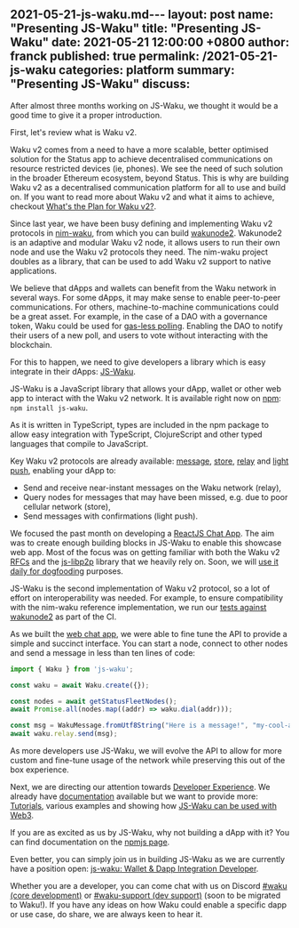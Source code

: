 2021-05-21-js-waku.md---
layout: post
name:  "Presenting JS-Waku"
title:  "Presenting JS-Waku"
date:   2021-05-21 12:00:00 +0800
author: franck
published: true
permalink: /2021-05-21-js-waku
categories: platform
summary: "Presenting JS-Waku"
discuss: 
---

After almost three months working on JS-Waku,
we thought it would be a good time to give it a proper introduction.

<!-- Waku v2 is built for Status and Ethereum ecosystem -->

First, let's review what is Waku v2.

Waku v2 comes from a need to have a more scalable, better optimised solution for the Status app to achieve decentralised
communications on resource restricted devices (ie, phones).
We see the need of such solution in the broader Ethereum ecosystem, beyond Status.
This is why are building Waku v2 as a decentralised communication platform for all to use and build on.
If you want to read more about Waku v2 and what it aims to achieve,
checkout [What's the Plan for Waku v2?](/waku-v2-plan).

<!-- present waku v2 ecosystem pre js-waku, ie, wakunode2 -->

Since last year, we have been busy defining and implementing Waku v2 protocols in [nim-waku](https://github.com/status-im/nim-waku),
from which you can build [wakunode2](https://github.com/status-im/nim-waku#wakunode).
Wakunode2 is an adaptive and modular Waku v2 node,
it allows users to run their own node and use the Waku v2 protocols they need.
The nim-waku project doubles as a library, that can be used to add Waku v2 support to native applications.

<!-- present the gap js-waku is trying to fill -->

We believe that dApps and wallets can benefit from the Waku network in several ways.
For some dApps, it may make sense to enable peer-to-peer communications.
For others, machine-to-machine communications could be a great asset.
For example, in the case of a DAO with a governance token,
Waku could be used for [gas-less polling](https://twitter.com/ethstatus/status/1293963402705018881?s=20).
Enabling the DAO to notify their users of a new poll, and users to vote without interacting with the blockchain.

<!-- explain how js-waku is filling the gap -->

For this to happen, we need to give developers a library which is easy integrate in their dApps:
[JS-Waku](https://github.com/status-im/js-waku).

<!-- explain what we have achieved so far: more on the journey? -->

JS-Waku is a JavaScript library that allows your dApp, wallet or other web app to interact with the Waku v2 network.
It is available right now on [npm](https://www.npmjs.com/package/js-waku): `npm install js-waku`.

As it is written in TypeScript, types are included in the npm package to allow easy integration with TypeScript, ClojureScript and other typed languages that compile to JavaScript.

Key Waku v2 protocols are already available:
[message](https://rfc.vac.dev/spec/14/), [store](https://rfc.vac.dev/spec/13/), [relay](https://rfc.vac.dev/spec/11/) and [light push](https://rfc.vac.dev/spec/19/),
enabling your dApp to:

- Send and receive near-instant messages on the Waku network (relay),
- Query nodes for messages that may have been missed, e.g. due to poor cellular network (store),
- Send messages with confirmations (light push).

We focused the past month on developing a [ReactJS Chat App](https://status-im.github.io/js-waku/).
The aim was to create enough building blocks in JS-Waku to enable this showcase web app.
Most of the focus was on getting familiar with both the Waku v2 [RFCs](https://rfc.vac.dev/)
and the [js-libp2p](https://github.com/libp2p/js-libp2p) library that we heavily rely on.
Soon, we will [use it daily for dogfooding](https://github.com/status-im/nim-waku/issues/399) purposes.

JS-Waku is the second implementation of Waku v2 protocol,
so a lot of effort on interoperability was needed.
For example, to ensure compatibility with the nim-waku reference implementation,
we run our [tests against wakunode2](https://github.com/status-im/js-waku/blob/90c90dea11dfd1277f530cf5d683fb92992fe141/src/lib/waku_relay/index.spec.ts#L137) as part of the CI.

As we built the [web chat app](https://github.com/status-im/js-waku/tree/main/examples/web-chat),
we were able to fine tune the API to provide a simple and succinct interface.
You can start a node, connect to other nodes and send a message in less than ten lines of code:

```javascript
import { Waku } from 'js-waku';

const waku = await Waku.create({});

const nodes = await getStatusFleetNodes();
await Promise.all(nodes.map((addr) => waku.dial(addr)));

const msg = WakuMessage.fromUtf8String("Here is a message!", "my-cool-app")
await waku.relay.send(msg);
```

As more developers use JS-Waku, we will evolve the API to allow for more custom and fine-tune usage of the network
while preserving this out of the box experience.

<!-- explain what is next for js-waku -->

Next, we are directing our attention towards [Developer Experience](https://github.com/status-im/js-waku/issues/68).
We already have [documentation](https://www.npmjs.com/package/js-waku) available but we want to provide more:
[Tutorials](https://github.com/status-im/js-waku/issues/56), various examples and showing how [JS-Waku can be used with Web3](https://github.com/status-im/js-waku/issues/72).

<!-- explain where can people use js-waku -->
<!-- explain how people can help: use it or even propose ideas -->
<!-- mention JD -->

If you are as excited as us by JS-Waku, why not building a dApp with it?
You can find documentation on the [npmjs page](https://www.npmjs.com/package/js-waku).

Even better, you can simply join us in building JS-Waku as we are currently have a position open:
[js-waku: Wallet & Dapp Integration Developer](https://status.im/our_team/jobs.html?gh_jid=3157894).

Whether you are a developer, you can come chat with us on Discord [#waku (core development)](https://discord.gg/uWbdCmFU) or [#waku-support (dev support)](https://discord.gg/VChNsDdj) (soon to be migrated to Waku!).
If you have any ideas on how Waku could enable a specific dapp or use case, do share, we are always keen to hear it.



